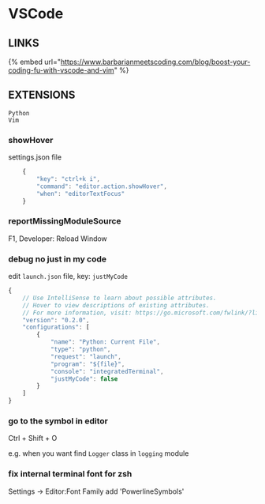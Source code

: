 # VSCode

## LINKS

{% embed url="https://www.barbarianmeetscoding.com/blog/boost-your-coding-fu-with-vscode-and-vim" %}

## EXTENSIONS

```
Python
Vim
```

### showHover

settings.json file

```javascript
    {
        "key": "ctrl+k i",
        "command": "editor.action.showHover",
        "when": "editorTextFocus"
    }
```

### reportMissingModuleSource

F1, Developer: Reload Window

### debug no just in my code

edit `launch.json` file, key: `justMyCode`

```javascript
{
    // Use IntelliSense to learn about possible attributes.
    // Hover to view descriptions of existing attributes.
    // For more information, visit: https://go.microsoft.com/fwlink/?linkid=830387
    "version": "0.2.0",
    "configurations": [
        {
            "name": "Python: Current File",
            "type": "python",
            "request": "launch",
            "program": "${file}",
            "console": "integratedTerminal",
            "justMyCode": false
        }
    ]
}
```

### go to the symbol in editor

Ctrl + Shift + O

e.g. when you want find `Logger` class in `logging` module

### fix internal terminal font for zsh

Settings -> Editor:Font Family add 'PowerlineSymbols'
